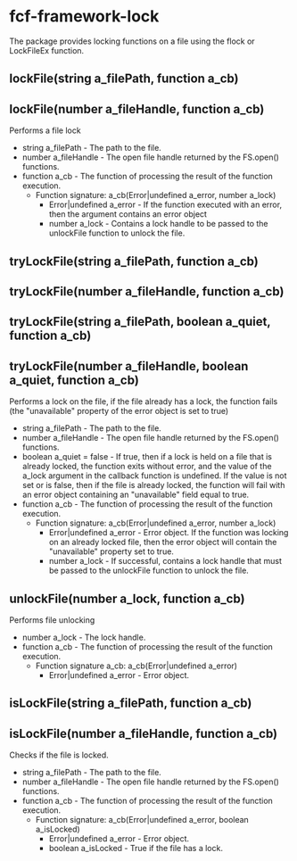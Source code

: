 # fcf-framework-lock

The package provides locking functions on a file using the flock or LockFileEx function.

## lockFile(string a_filePath, function a_cb)
## lockFile(number a_fileHandle, function a_cb)
Performs a file lock
- string a_filePath - The path to the file.
- number a_fileHandle - The open file handle returned by the FS.open() functions.
- function a_cb - The function of processing the result of the function execution.
    - Function signature: a_cb(Error|undefined a_error, number a_lock)
        - Error|undefined a_error - If the function executed with an error, then the argument contains an error object
        - number a_lock - Contains a lock handle to be passed to the unlockFile function to unlock the file.

## tryLockFile(string a_filePath, function a_cb)
## tryLockFile(number a_fileHandle, function a_cb)
## tryLockFile(string a_filePath, boolean a_quiet, function a_cb)
## tryLockFile(number a_fileHandle, boolean a_quiet, function a_cb)
Performs a lock on the file, if the file already has a lock, the function fails (the "unavailable" property of the error object is set to true)
- string a_filePath - The path to the file.
- number a_fileHandle - The open file handle returned by the FS.open() functions.
- boolean a_quiet = false - If true, then if a lock is held on a file that is already locked, the function exits without error, and the value of the a_lock argument in the callback function is undefined. If the value is not set or is false, then if the file is already locked, the function will fail with an error object containing an "unavailable" field equal to true.
- function a_cb - The function of processing the result of the function execution.
    - Function signature: a_cb(Error|undefined a_error, number a_lock)
        - Error|undefined a_error - Error object. If the function was locking on an already locked file, then the error object will contain the "unavailable" property set to true.
        - number a_lock - If successful, contains a lock handle that must be passed to the unlockFile function to unlock the file.

## unlockFile(number a_lock, function a_cb)
Performs file unlocking
- number a_lock - The lock handle.
- function a_cb - The function of processing the result of the function execution.
    - Function signature a_cb: a_cb(Error|undefined a_error)
        - Error|undefined a_error - Error object.

## isLockFile(string a_filePath, function a_cb)
## isLockFile(number a_fileHandle, function a_cb)
Checks if the file is locked.
- string a_filePath - The path to the file.
- number a_fileHandle - The open file handle returned by the FS.open() functions.
- function a_cb - The function of processing the result of the function execution.
    - Function signature: a_cb(Error|undefined a_error, boolean a_isLocked)
        - Error|undefined a_error - Error object.
        - boolean a_isLocked - True if the file has a lock.
